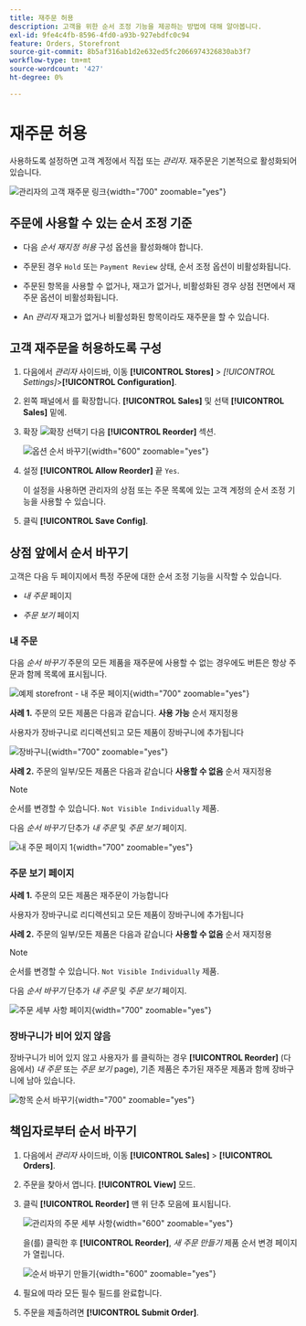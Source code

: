 ```yaml
---
title: 재주문 허용
description: 고객을 위한 순서 조정 기능을 제공하는 방법에 대해 알아봅니다.
exl-id: 9fe4c4fb-8596-4fd0-a93b-927ebdfc0c94
feature: Orders, Storefront
source-git-commit: 8b5af316ab1d2e632ed5fc2066974326830ab3f7
workflow-type: tm+mt
source-wordcount: '427'
ht-degree: 0%

---
```


# 재주문 허용

사용하도록 설정하면 고객 계정에서 직접 또는 _관리자_. 재주문은 기본적으로 활성화되어 있습니다.

![관리자의 고객 재주문 링크](./assets/customer-reorder.png){width="700" zoomable="yes"}

## 주문에 사용할 수 있는 순서 조정 기준

- 다음 _순서 재지정 허용_ 구성 옵션을 활성화해야 합니다.

- 주문된 경우 `Hold` 또는 `Payment Review` 상태, 순서 조정 옵션이 비활성화됩니다.

- 주문된 항목을 사용할 수 없거나, 재고가 없거나, 비활성화된 경우 상점 전면에서 재주문 옵션이 비활성화됩니다.

- An _관리자_ 재고가 없거나 비활성화된 항목이라도 재주문을 할 수 있습니다.

## 고객 재주문을 허용하도록 구성

1. 다음에서 _관리자_ 사이드바, 이동 **[!UICONTROL Stores]** > _[!UICONTROL Settings]_>**[!UICONTROL Configuration]**.

1. 왼쪽 패널에서 를 확장합니다. **[!UICONTROL Sales]** 및 선택 **[!UICONTROL Sales]** 밑에.

1. 확장 ![확장 선택기](../assets/icon-display-expand.png) 다음 **[!UICONTROL Reorder]** 섹션.

   ![옵션 순서 바꾸기](../configuration-reference/sales/assets/sales-reorder.png){width="600" zoomable="yes"}

1. 설정 **[!UICONTROL Allow Reorder]** 끝 `Yes`.

   이 설정을 사용하면 관리자의 상점 또는 주문 목록에 있는 고객 계정의 순서 조정 기능을 사용할 수 있습니다.

1. 클릭 **[!UICONTROL Save Config]**.

## 상점 앞에서 순서 바꾸기

고객은 다음 두 페이지에서 특정 주문에 대한 순서 조정 기능을 시작할 수 있습니다.

- _내 주문_ 페이지

- _주문 보기_ 페이지

### 내 주문

다음 _순서 바꾸기_ 주문의 모든 제품을 재주문에 사용할 수 없는 경우에도 버튼은 항상 주문과 함께 목록에 표시됩니다.

![예제 storefront - 내 주문 페이지](./assets/my-order-page-view.png){width="700" zoomable="yes"}

**사례 1.** 주문의 모든 제품은 다음과 같습니다. **사용 가능** 순서 재지정용

사용자가 장바구니로 리디렉션되고 모든 제품이 장바구니에 추가됩니다

![장바구니](./assets/shopping-cart-page.png){width="700" zoomable="yes"}

**사례 2.** 주문의 일부/모든 제품은 다음과 같습니다 **사용할 수 없음** 순서 재지정용

>[!NOTE]
>
>순서를 변경할 수 있습니다. `Not Visible Individually` 제품.

다음 _순서 바꾸기_ 단추가 _내 주문_ 및 _주문 보기_ 페이지.

![내 주문 페이지 1](./assets/my-orders-view-page1.png){width="700" zoomable="yes"}

### 주문 보기 페이지

**사례 1.** 주문의 모든 제품은 재주문이 가능합니다

사용자가 장바구니로 리디렉션되고 모든 제품이 장바구니에 추가됩니다

**사례 2.** 주문의 일부/모든 제품은 다음과 같습니다 **사용할 수 없음** 순서 재지정용

>[!NOTE]
>
>순서를 변경할 수 있습니다. `Not Visible Individually` 제품.

다음 _순서 바꾸기_ 단추가 _내 주문_ 및 _주문 보기_ 페이지.

![주문 세부 사항 페이지](./assets/order-view-page.png){width="700" zoomable="yes"}

### 장바구니가 비어 있지 않음

장바구니가 비어 있지 않고 사용자가 를 클릭하는 경우 **[!UICONTROL Reorder]** (다음에서) _내 주문_  또는 _주문 보기_ page), 기존 제품은 추가된 재주문 제품과 함께 장바구니에 남아 있습니다.

![항목 순서 바꾸기](./assets/shopping-cart-view1.png){width="700" zoomable="yes"}

## 책임자로부터 순서 바꾸기

1. 다음에서 _관리자_ 사이드바, 이동 **[!UICONTROL Sales]** > **[!UICONTROL Orders]**.

1. 주문을 찾아서 엽니다. **[!UICONTROL View]** 모드.

1. 클릭 **[!UICONTROL Reorder]** 맨 위 단추 모음에 표시됩니다.

   ![관리자의 주문 세부 사항](./assets/order-view-admin.png){width="600" zoomable="yes"}

   을(를) 클릭한 후 **[!UICONTROL Reorder]**, _새 주문 만들기_ 제품 순서 변경 페이지가 열립니다.

   ![순서 바꾸기 만들기](./assets/create-reorder-page.png){width="600" zoomable="yes"}

1. 필요에 따라 모든 필수 필드를 완료합니다.

1. 주문을 제출하려면 **[!UICONTROL Submit Order]**.
